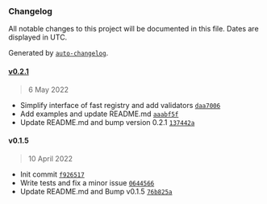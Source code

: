 ### Changelog

All notable changes to this project will be documented in this file. Dates are displayed in UTC.

Generated by [`auto-changelog`](https://github.com/CookPete/auto-changelog).

#### [v0.2.1](https://github.com/danialkeimasi/python-fast-registry/compare/v0.1.5...v0.2.1)

> 6 May 2022

- Simplify interface of fast registry and add validators [`daa7006`](https://github.com/danialkeimasi/python-fast-registry/commit/daa700604eac9e6dc190fca15bbcbced729450c7)
- Add examples and update README.md [`aaabf5f`](https://github.com/danialkeimasi/python-fast-registry/commit/aaabf5f9b39351c6cc0482765fd90e183b128b11)
- Update README.md and bump version 0.2.1 [`137442a`](https://github.com/danialkeimasi/python-fast-registry/commit/137442af477438cacdd794e3ef4b7d7f1eecbd4f)

#### v0.1.5

> 10 April 2022

- Init commit [`f926517`](https://github.com/danialkeimasi/python-fast-registry/commit/f926517bc20199b4941e5fe30ec9dccc4aab9382)
- Write tests and fix a minor issue [`0644566`](https://github.com/danialkeimasi/python-fast-registry/commit/0644566ec35cfb13b456f49e2b5d58991b1c9c74)
- Update README.md and Bump v0.1.5 [`76b825a`](https://github.com/danialkeimasi/python-fast-registry/commit/76b825ae8db31c84e4c2f076d29091323d474751)
